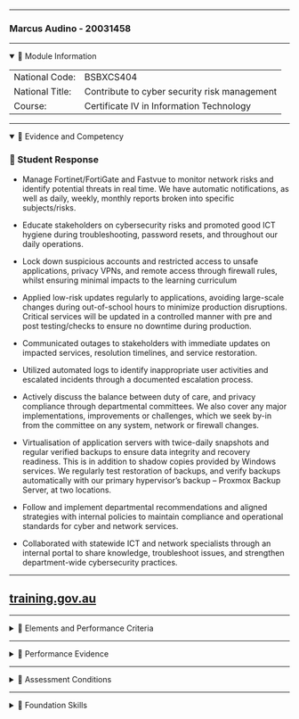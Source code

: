 
###
---
### Marcus Audino - 20031458
---
<details open>
<summary>📁 Module Information</summary>
  
|  |                                             |
|-------|------------------------------|
| National Code: | BSBXCS404 |
| National Title: | Contribute to cyber security risk management |
| Course: | Certificate IV in Information Technology |

</details>

---
<details open>
<summary>📁 Evidence and Competency</summary>
  
### 💬 Student Response

-   Manage Fortinet/FortiGate and Fastvue to monitor network risks and identify potential threats in real time. We have automatic notifications, as well as daily, weekly, monthly reports broken into specific subjects/risks.
   
 -   Educate stakeholders on cybersecurity risks and promoted good ICT hygiene during troubleshooting, password resets, and throughout our daily operations.
   
 -   Lock down suspicious accounts and restricted access to unsafe applications, privacy VPNs, and remote access through firewall rules, whilst ensuring minimal impacts to the learning curriculum
  
 -   Applied low-risk updates regularly to applications, avoiding large-scale changes during out-of-school hours to minimize production disruptions. Critical services will be updated in a controlled manner with pre and post testing/checks to ensure no downtime during production.
   
 -   Communicated outages to stakeholders with immediate updates on impacted services, resolution timelines, and service restoration.

 -   Utilized automated logs to identify inappropriate user activities and escalated incidents through a documented escalation process.

 -   Actively discuss the balance between duty of care, and privacy compliance through departmental committees. We also cover any major implementations, improvements or challenges, which we seek by-in from the committee on any system, network or firewall changes.

 -   Virtualisation of application servers with twice-daily snapshots and regular verified backups to ensure data integrity and recovery readiness. This is in addition to shadow copies provided by Windows services. We regularly test restoration of backups, and verify backups automatically with our primary hypervisor’s backup – Proxmox Backup Server, at two locations.
  
 -   Follow and implement departmental recommendations and aligned strategies with internal policies to maintain compliance and operational standards for cyber and network services.
  
 -   Collaborated with statewide ICT and network specialists through an internal portal to share knowledge, troubleshoot issues, and strengthen department-wide cybersecurity practices.  

</details>

---
## [training.gov.au](https://training.gov.au) 
---


<details>
<summary>📁 Elements and Performance Criteria</summary>

### 1. Contribute to recommending risk management strategies that mitigate cyber security risk  
1.1 Consult with stakeholders to determine scope of risk management appropriate to organisation and industry  
1.2 Review relevant critical cyber risk management strategies appropriate to level of risk  
1.3 Assist in developing suitable cyber security response options according to organisational policies and procedures  
1.4 Present options for risk management strategies for approval within scope of own role  
1.5 Document approved risk management strategies  

### 2. Support implementation of approved risk management strategies in response to risk  
2.1 Support communication of approved risk management strategies to required personnel  
2.2 Contribute to monitoring cyber security risk according to selected risk management strategies  
2.3 Assist in determining compliance with implemented cyber risk mitigation strategies  
2.4 Address non-compliance within scope of own role and escalate where required according to organisational policies and procedures  
2.5 Assist in establishing feedback processes that provide warning of potential new risks according to organisational requirements  

### 3. Review and revise implemented risk management strategies  
3.1 Identify benchmarks to track effectiveness of risk management strategies  
3.2 Support evaluation of effectiveness of implemented strategies  
3.3 Update risk management strategies with new information as required  

</details>

---
<details>
<summary>📁 Performance Evidence</summary>

The candidate must demonstrate the ability to complete the tasks outlined in the elements, performance criteria and foundation skills of this unit, including evidence of the ability to:  
- Contribute to developing and implementing risk management strategies that control two different identified cyber security risks and document the response option applied to each risk  
- Support evaluation of effectiveness of each implemented strategy.

</details>

---
<details>
<summary>📁 Assessment Conditions</summary>

Skills must be assessed in a workplace or simulated environment where conditions are typical of a work environment requiring cyber secure practices, processes and procedures. Access is required to:  
- Information and data sources relating to cyber security  
- Device with active internet connection  
- Internet browser  
- Industry standards, organisational procedures, and legislative requirements required to demonstrate the performance evidence.  

Assessors of this unit must satisfy the requirements for assessors in applicable vocational education and training legislation, frameworks and/or standards.

</details>

---
<details>
<summary>📁 Foundation Skills</summary>

 - -Learning - -  
- Modifies behaviour following exposure to new information  

 - -Numeracy - -  
- Interprets mathematical data  

 - -Oral communication - -  
- Asks open and closed probing questions and actively listens to clarify consultations  
- Communicates proposed risk management strategies to required personnel  

 - -Reading - -  
- Recognises and interprets information from relevant sources to determine organisational expectations and legal requirements  

 - -Writing - -  
- Uses clear, specific and industry-related terminology relating to cyber security  
- Maintains and updates a range of documents, including risk registers and incident response plans  

 - -Planning and organising - -  
- Manages incident response plans  

 - -Teamwork - -  
- Works collaboratively with interdisciplinary teams to develop cyber risk management strategies  

 - -Technology - -  
- Uses appropriate technology platforms to assist with cyber security risk management  

</details>


